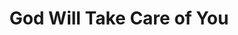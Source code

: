 ---
layout: default
title: God Will Take Care of You
event: Selma to Montgomery March
category:
artist: Hosea Williams and Marchers
writer:
label:
producer:
award1:
award2:
award3:
released: 1965
video: https://www.youtube.com/embed/SqhuffBlD4I
description: Lorem ipsum dolor sit amet, consectetur adipiscing elit, sed do eiusmod tempor incididunt ut labore et dolore magna aliqua. Semper quis lectus nulla at volutpat diam ut venenatis tellusLorem ipsum dolor sit amet, consectetur adipiscing elit, sed do eiusmod tempor incididunt ut labore et dolore magna aliqua. Semper quis lectus nulla at volutpat diam ut venenatis tellus

---